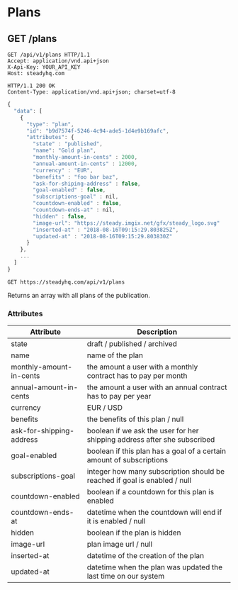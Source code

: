 # Plans
## GET /plans
```http
GET /api/v1/plans HTTP/1.1
Accept: application/vnd.api+json
X-Api-Key: YOUR_API_KEY
Host: steadyhq.com
```
```http
HTTP/1.1 200 OK
Content-Type: application/vnd.api+json; charset=utf-8
```
```javascript
{
  "data": [
    {
      "type": "plan",
      "id": "b9d7574f-5246-4c94-ade5-1d4e9b169afc",
      "attributes": {
        "state" : "published",
        "name": "Gold plan",
        "monthly-amount-in-cents" : 2000,
        "annual-amount-in-cents" : 12000,
        "currency" : "EUR",
        "benefits" : "foo bar baz",
        "ask-for-shiping-address" : false,
        "goal-enabled" : false,
        "subscriptions-goal" : nil,
        "countdown-enabled" : false,
        "countdown-ends-at" : nil,
        "hidden" : false,
        "image-url": "https://steady.imgix.net/gfx/steady_logo.svg"
        "inserted-at" : "2018-08-16T09:15:29.803825Z",
        "updated-at" : "2018-08-16T09:15:29.803830Z"
      }
    },
    ...
  ]
}
```

`GET https://steadyhq.com/api/v1/plans`

Returns an array with all plans of the publication.

### Attributes
Attribute | Description
--------- | -----------
state | draft / published / archived
name | name of the plan
monthly-amount-in-cents | the amount a user with a monthly contract has to pay per month
annual-amount-in-cents | the amount a user with an annual contract has to pay per year
currency | EUR / USD
benefits | the benefits of this plan / null
ask-for-shipping-address | boolean if we ask the user for her shipping address after she subscribed
goal-enabled | boolean if this plan has a goal of a certain amount of subscriptions
subscriptions-goal | integer how many subscription should be reached if goal is enabled / null
countdown-enabled | boolean if a countdown for this plan is enabled
countdown-ends-at | datetime when the countdown will end if it is enabled / null
hidden | boolean if the plan is hidden
image-url | plan image url / null
inserted-at | datetime of the creation of the plan
updated-at | datetime when the plan was updated the last time on our system
